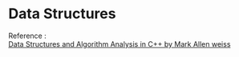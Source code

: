 # Data Structures

Reference :  
[Data Structures and Algorithm Analysis in C++ by Mark Allen weiss](http://iips.icci.edu.iq/images/exam/DataStructuresAndAlgorithmAnalysisInCpp_2014.pdf)
